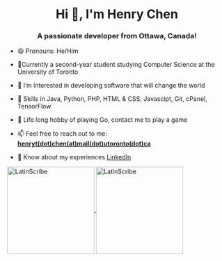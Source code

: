 <h1 align="center">Hi 👋, I'm Henry Chen</h1>

<h3 align="center">A passionate developer from Ottawa, Canada!</h3>

- 😄 Pronouns: He/Him
  
- 🌱Currently a second-year student studying Computer Science at the University of Toronto
  
- 👀 I’m interested in developing software that will change the world

- 🔧 Skills in Java, Python, PHP, HTML & CSS, Javascipt, Git, cPanel, TensorFlow
  
- 🎲 Life long hobby of playing Go, contact me to play a game

- 📫 Feel free to reach out to me: [**henryt(dot)chen(at)mail(dot)utoronto(dot)ca**](mailto://henryt.chen@mail.utoronto.ca)

- 📄 Know about my experiences [LinkedIn](https://www.linkedin.com/in/henry-tj-chen/)


<a href="https://personal-github-readme-stats-seven.vercel.app/api?username=LatinScribe&theme=tokyonight&count_private=true&show_icons=true&locale=en">
  <img height=200 align="center" src="https://personal-github-readme-stats-seven.vercel.app/api?username=LatinScribe&theme=tokyonight&count_private=true&show_icons=true&locale=en" alt="LatinScribe" />
</a>
<a href="https://personal-github-readme-stats-seven.vercel.app/api/top-langs?username=LatinScribe&layout=compact&langs_count=8&card_width=320&theme=tokyonight&count_private=true">
  <img height=200 align="center" src="https://personal-github-readme-stats-seven.vercel.app/api/top-langs?username=LatinScribe&layout=compact&langs_count=8&card_width=200&theme=tokyonight&count_private=true" alt="LatinScribe"/>
</a>

<!---
LatinScribe/LatinScribe is a ✨ special ✨ repository because its `README.md` (this file) appears on your GitHub profile.
You can click the Preview link to take a look at your changes.
--->
